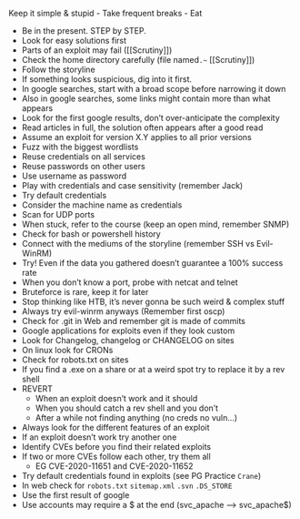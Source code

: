 Keep it simple & stupid - Take frequent breaks - Eat
- Be in the present. STEP by STEP.
- Look for easy solutions first
- Parts of an exploit may fail ([[Scrutiny]])
- Check the home directory carefully (file named`.~` [[Scrutiny]])
- Follow the storyline
- If something looks suspicious, dig into it first.
- In google searches, start with a broad scope before narrowing it down
- Also in google searches, some links might contain more than what appears
- Look for the first google results, don’t over-anticipate the complexity
- Read articles in full, the solution often appears after a good read
- Assume an exploit for version X.Y applies to all prior versions
- Fuzz with the biggest wordlists
- Reuse credentials on all services
- Reuse passwords on other users
- Use username as password
- Play with credentials and case sensitivity (remember Jack)
- Try default credentials
- Consider the machine name as credentials
- Scan for UDP ports
- When stuck, refer to the course (keep an open mind, remember SNMP)
- Check for bash or powershell history
- Connect with the mediums of the storyline (remember SSH vs Evil-WinRM)
- Try! Even if the data you gathered doesn’t guarantee a 100% success rate
- When you don’t know a port, probe with netcat and telnet
- Bruteforce is rare, keep it for later
- Stop thinking like HTB, it’s never gonna be such weird & complex stuff
- Always try evil-winrm anyways (Remember first oscp)
- Check for .git in Web and remember git is made of commits
- Google applications for exploits even if they look custom
- Look for Changelog, changelog or CHANGELOG on sites
- On linux look for CRONs
- Check for robots.txt on sites
- If you find a .exe on a share or at a weird spot try to replace it by a rev shell
- REVERT
    - When an exploit doesn’t work and it should
    - When you should catch a rev shell and you don’t
    - After a while not finding anything (no creds no vuln…)
- Always look for the different features of an exploit
- If an exploit doesn’t work try another one
- Identify CVEs before you find their related exploits
- If two or more CVEs follow each other, try them all
    - EG CVE-2020-11651 and CVE-2020-11652
- Try default credentials found in exploits (see PG Practice `Crane`)
- In web check for `robots.txt` `sitemap.xml` `.svn` `.DS_STORE`
- Use the first result of google
- Use accounts may require a $ at the end (svc_apache --> svc_apache$)